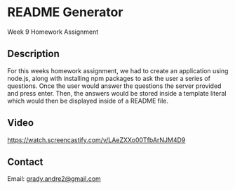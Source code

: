# README Generator 

Week 9 Homework Assignment 

## Description

For this weeks homework assignment, we had to create an application using node.js, along with installing npm packages to ask the user a series of questions. Once the user would answer the questions the server provided and press enter. Then, the answers would be stored inside a template literal which would then be displayed inside of a README file.

## Video
https://watch.screencastify.com/v/LAeZXXo00TfbArNJM4D9
## Contact
Email: grady.andre2@gmail.com
